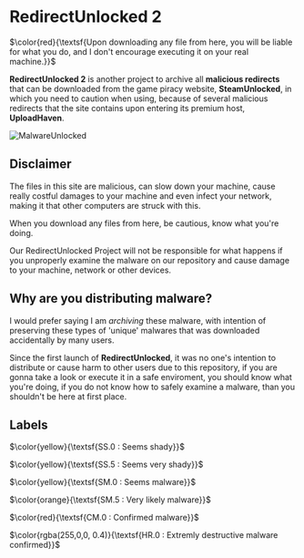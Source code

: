 # RedirectUnlocked 2
$\color{red}{\textsf{Upon downloading any file from here, you will be liable for what you do, and I don't encourage executing it on your 
real machine.}}$	

**RedirectUnlocked 2** is another project to archive all **malicious redirects** that can be downloaded from the game piracy website, **SteamUnlocked**, in which you need to caution when using, because of several malicious redirects that the site contains upon entering its premium host, **UploadHaven**.

![MalwareUnlocked](https://i.imgur.com/4Ll5Csn.png)

## Disclaimer
The files in this site are malicious, can slow down your machine, cause really costful damages to your machine and even infect your network, making it that other computers are struck with this.

When you download any files from here, be cautious, know what you're doing.

Our RedirectUnlocked Project will not be responsible for what happens if you unproperly examine the malware on our repository and cause damage to your machine, network or other devices.

## Why are you distributing malware?
I would prefer saying I am *archiving* these malware, with intention of preserving these types of 'unique' malwares that was downloaded accidentally by many users.

Since the first launch of **RedirectUnlocked**, it was no one's intention to distribute or cause harm to other users due to this repository, if you are gonna take a look or execute it in a safe enviroment, you should know what you're doing, if you do not know how to safely examine a malware, than you shouldn't be here at first place.

## Labels

$\color{yellow}{\textsf{SS.0 : Seems shady}}$	

$\color{yellow}{\textsf{SS.5 : Seems very shady}}$	

$\color{yellow}{\textsf{SM.0 : Seems malware}}$	

$\color{orange}{\textsf{SM.5 : Very likely malware}}$	

$\color{red}{\textsf{CM.0 : Confirmed malware}}$	

$\color{rgba(255,0,0, 0.4)}{\textsf{HR.0 : Extremly destructive malware confirmed}}$	

